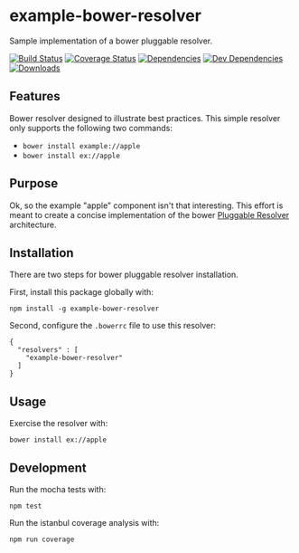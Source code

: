 # example-bower-resolver
Sample implementation of a bower pluggable resolver.

[![Build Status](https://travis-ci.org/evanjbowling/example-bower-resolver.svg?branch=master)](https://travis-ci.org/evanjbowling/example-bower-resolver.svg?branch=master) [![Coverage Status](https://coveralls.io/repos/github/evanjbowling/example-bower-resolver/badge.svg?branch=master)](https://coveralls.io/repos/github/evanjbowling/example-bower-resolver/badge.svg?branch=master) [![Dependencies](https://david-dm.org/evanjbowling/example-bower-resolver.svg)](https://david-dm.org/evanjbowling/example-bower-resolver.svg) [![Dev Dependencies](https://img.shields.io/david/dev/evanjbowling/example-bower-resolver.svg)](https://img.shields.io/david/dev/evanjbowling/example-bower-resolver.svg) [![Downloads](https://img.shields.io/npm/dt/example-bower-resolver.svg)](https://img.shields.io/npm/dt/example-bower-resolver.svg)

## Features
Bower resolver designed to illustrate best practices. This simple resolver only supports
the following two commands:

  * `bower install example://apple`
  * `bower install ex://apple`

## Purpose
Ok, so the example "apple" component isn't that interesting. This effort is meant
to create a concise implementation of the bower [Pluggable Resolver](http://bower.io/docs/pluggable-resolvers/)
 architecture.

## Installation
There are two steps for bower pluggable resolver installation.

First, install this package globally with:

    npm install -g example-bower-resolver

Second, configure the `.bowerrc` file to use this resolver:

    {
      "resolvers" : [
        "example-bower-resolver"
      ]
    }

## Usage
Exercise the resolver with:

    bower install ex://apple

## Development
Run the mocha tests with:

	npm test

Run the istanbul coverage analysis with:

	npm run coverage

